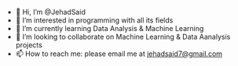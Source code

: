 - 👋 Hi, I’m @JehadSaid
- 👀 I’m interested in programming with all its fields
- 🌱 I’m currently learning Data Analysis & Machine Learning
- 💞️ I’m looking to collaborate on Machine Learning & Data Aanalysis projects
- 📫 How to reach me: please email me at jehadsaid7@gmail.com

<!---
JehadSaid/JehadSaid is a ✨ special ✨ repository because its `README.md` (this file) appears on your GitHub profile.
You can click the Preview link to take a look at your changes.
--->
